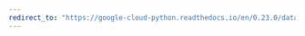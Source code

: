 ```yaml
---
redirect_to: "https://google-cloud-python.readthedocs.io/en/0.23.0/datastore-transactions.html"
---
```

